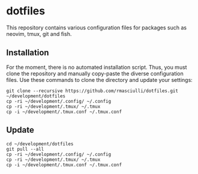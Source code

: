 # dotfiles
This repository contains various configuration files for packages such as neovim, tmux, git and fish.

## Installation

For the moment, there is no automated installation script.
Thus, you must clone the repository and manually copy-paste the diverse configuration files.
Use these commands to clone the directory and update your settings:

```
git clone --recursive https://github.com/rmasciulli/dotfiles.git ~/development/dotfiles
cp -ri ~/development/.config/ ~/.config
cp -ri ~/development/.tmux/ ~/.tmux
cp -i ~/development/.tmux.conf ~/.tmux.conf
```

## Update

```
cd ~/development/dotfiles
git pull --all
cp -ri ~/development/.config/ ~/.config
cp -ri ~/development/.tmux/ ~/.tmux
cp -i ~/development/.tmux.conf ~/.tmux.conf
```

